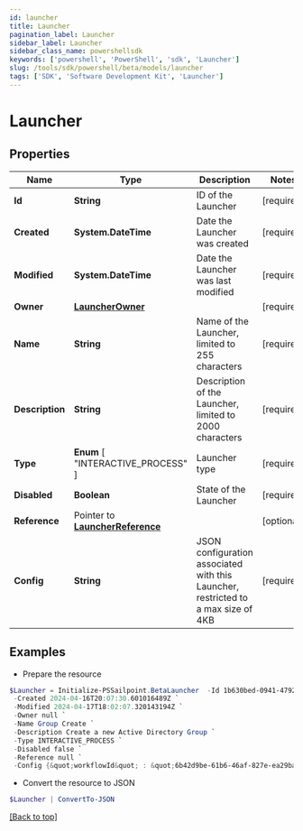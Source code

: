 ```yaml
---
id: launcher
title: Launcher
pagination_label: Launcher
sidebar_label: Launcher
sidebar_class_name: powershellsdk
keywords: ['powershell', 'PowerShell', 'sdk', 'Launcher'] 
slug: /tools/sdk/powershell/beta/models/launcher
tags: ['SDK', 'Software Development Kit', 'Launcher']
---
```



# Launcher

## Properties

Name | Type | Description | Notes
------------ | ------------- | ------------- | -------------
**Id** |  **String** | ID of the Launcher | [required]
**Created** |  **System.DateTime** | Date the Launcher was created | [required]
**Modified** |  **System.DateTime** | Date the Launcher was last modified | [required]
**Owner** |  [**LauncherOwner**](launcher-owner) |  | [required]
**Name** |  **String** | Name of the Launcher, limited to 255 characters | [required]
**Description** |  **String** | Description of the Launcher, limited to 2000 characters | [required]
**Type** |   **Enum** [  "INTERACTIVE_PROCESS" ] | Launcher type | [required]
**Disabled** |  **Boolean** | State of the Launcher | [required]
**Reference** |  Pointer to [**LauncherReference**](launcher-reference) |  | [optional] 
**Config** |  **String** | JSON configuration associated with this Launcher, restricted to a max size of 4KB  | [required]

## Examples

- Prepare the resource
```powershell
$Launcher = Initialize-PSSailpoint.BetaLauncher  -Id 1b630bed-0941-4792-a712-57a5868ca34d `
 -Created 2024-04-16T20:07:30.601016489Z `
 -Modified 2024-04-17T18:02:07.320143194Z `
 -Owner null `
 -Name Group Create `
 -Description Create a new Active Directory Group `
 -Type INTERACTIVE_PROCESS `
 -Disabled false `
 -Reference null `
 -Config {&quot;workflowId&quot; : &quot;6b42d9be-61b6-46af-827e-ea29ba8aa3d9&quot;}
```

- Convert the resource to JSON
```powershell
$Launcher | ConvertTo-JSON
```


[[Back to top]](#) 

